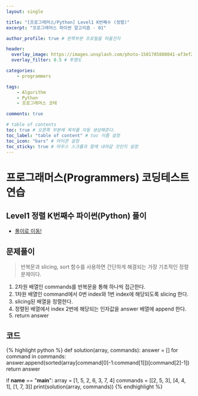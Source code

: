 ```yaml
---
layout: single

title: "[프로그래머스/Python] Level1 K번째수 (정렬)"
excerpt: "프로그래머스 파이썬 알고리즘 - 01"

author_profile: true # 왼쪽부분 프로필을 띄울건지

header:
  overlay_image: https://images.unsplash.com/photo-1501785888041-af3ef285b470?ixlib=rb-1.2.1&ixid=eyJhcHBfaWQiOjEyMDd9&auto=format&fit=crop&w=1350&q=80
  overlay_filter: 0.5 # 투명도

categories:
    - programmers

tags: 
    - Algorithm
    - Python
    - 프로그래머스 코테

comments: true

# table of contents
toc: true # 오른쪽 부분에 목차를 자동 생성해준다.
toc_label: "table of content" # toc 이름 설정
toc_icon: "bars" # 아이콘 설정
toc_sticky: true # 마우스 스크롤과 함께 내려갈 것인지 설정
---
```


# 프로그래머스(Programmers) 코딩테스트 연습

## Level1 정렬 K번째수 파이썬(Python) 풀이

- [풀이로 이동!](https://programmers.co.kr/learn/courses/30/lessons/42748?language=python3)

## 문제풀이
> 반복문과 slicing, sort 함수를 사용하면 간단하게 해결되는 가장 기초적인 정렬 문제이다.


1. 2차원 배열인 commands를 반복문을 통해 하나씩 접근한다.
2. 1차원 배열인 command에서 0번 index와 1번 index에 해당되도록 slicing 한다.
3. slicing된 배열을 정렬한다.
4. 정렬된 배열에서 index 2번에 해당되는 인자값을 answer 배열에 append 한다.
5. return answer


## 코드
{% highlight python %}
def solution(array, commands):
    answer = []
    for command in commands:
        answer.append(sorted(array[command[0]-1:command[1]])[command[2]-1])
    return answer

if __name__ == "__main__":
    array = [1, 5, 2, 6, 3, 7, 4]
    commands = [[2, 5, 3], [4, 4, 1], [1, 7, 3]]
    print(solution(array, commands))
{% endhighlight %}